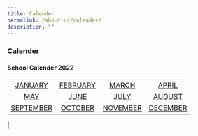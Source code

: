 ```yaml
---
title: Calender
permalink: /about-us/calender/
description: ""
---
```

### **Calender**
#### **School Calender 2022**

|  |  |  |  |
|:---:|:---:|:---:|:---:|
| [JANUARY](/files/22calender1.pdf) | [FEBRUARY](/files/22calender2.pdf) | [MARCH](/files/22calender3.pdf) | [APRIL](/files/22calender4.pdf) |
| [MAY](/files/22calender5.pdf) | [JUNE](/files/22calender6.pdf) | [JULY](/files/22calender7.pdf) | [AUGUST](/files/22calender8.pdf) |
| [SEPTEMBER](/files/22calender9.pdf) | [OCTOBER](/files/22calender10.pdf) | [NOVEMBER](/files/22calender11.pdf) | [DECEMBER](/files/22calender12.pdf) |
|

